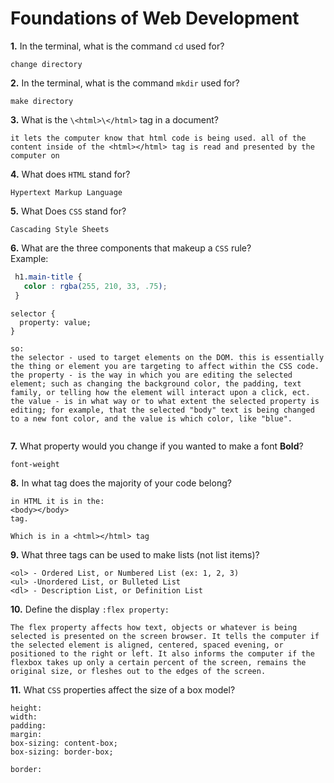 # Foundations of Web Development

**1.** In the terminal, what is the command `cd` used for?
<!-- enter you answer in the space below -->
```
change directory 
```

**2.** In the terminal, what is the command `mkdir` used for?
<!-- enter you answer in the space below -->
```
make directory
```

**3.** What is the `\<html>\</html>` tag in a document?
<!-- enter you answer in the space below -->
```
it lets the computer know that html code is being used. all of the content inside of the <html></html> tag is read and presented by the computer on
```

**4.** What does `HTML` stand for?
<!-- enter you answer in the space below -->
```
Hypertext Markup Language
```

**5.** What Does `CSS` stand for?
<!-- enter you answer in the space below -->
```
Cascading Style Sheets
```

**6.** What are the three components that makeup a `CSS` rule? <br> Example:
```css
 h1.main-title {
   color : rgba(255, 210, 33, .75);
 }
```
<!-- enter you answer in the space below -->
```
selector {
  property: value;
}

so:
the selector - used to target elements on the DOM. this is essentially the thing or element you are targeting to affect within the CSS code.
the property - is the way in which you are editing the selected element; such as changing the background color, the padding, text family, or telling how the element will interact upon a click, ect.
the value - is in what way or to what extent the selected property is editing; for example, that the selected "body" text is being changed to a new font color, and the value is which color, like "blue".


```

**7.** What property would you change if you wanted to make a font **Bold**?
<!-- enter you answer in the space below -->
```
font-weight
```

**8.** In what tag does the majority of your code belong?
<!-- enter you answer in the space below -->
```
in HTML it is in the:
<body></body>
tag.

Which is in a <html></html> tag

```

**9.** What three tags can be used to make lists (not list items)?
<!-- enter you answer in the space below -->
```
<ol> - Ordered List, or Numbered List (ex: 1, 2, 3)
<ul> -Unordered List, or Bulleted List
<dl> - Description List, or Definition List
```

**10.** Define the display `:flex property:`
<!-- enter you answer in the space below -->

```
The flex property affects how text, objects or whatever is being selected is presented on the screen browser. It tells the computer if the selected element is aligned, centered, spaced evening, or positioned to the right or left. It also informs the computer if the flexbox takes up only a certain percent of the screen, remains the original size, or fleshes out to the edges of the screen.
```

**11.** What `CSS` properties affect the size of a box model?
<!-- enter you answer in the space below -->
```
height:
width:
padding:
margin:
box-sizing: content-box;
box-sizing: border-box;

border:

```